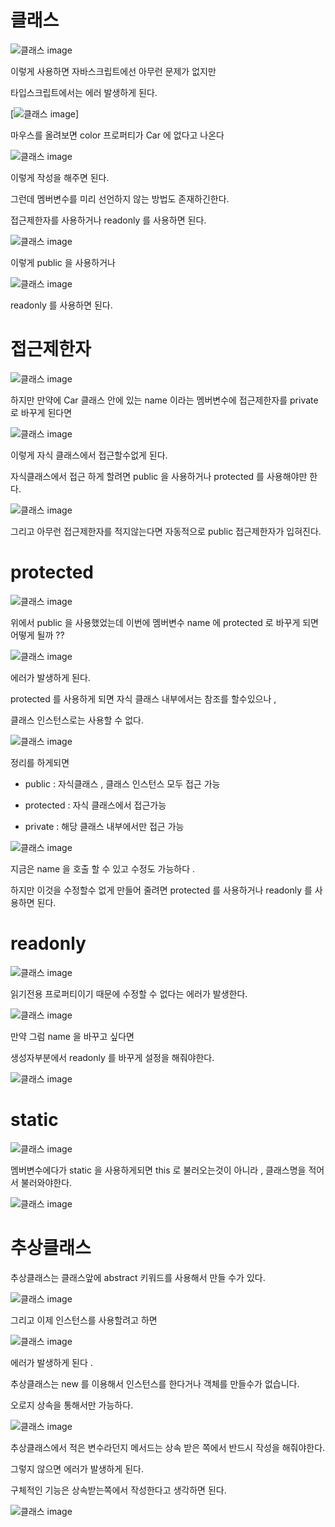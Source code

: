 # 클래스

![클래스 image](https://slid-capture.s3.ap-northeast-2.amazonaws.com/public/capture_images/7b43e1bacc3b4b2688a6e2169549fdde/65adc7c7-3051-468e-bae8-734e1b448c0d.png)


이렇게 사용하면 자바스크립트에선 아무런 문제가 없지만


타입스크립트에서는 에러 발생하게 된다.

[![클래스 image](https://slid-capture.s3.ap-northeast-2.amazonaws.com/public/capture_images/7b43e1bacc3b4b2688a6e2169549fdde/6f18f279-7f0f-4eb5-87eb-90c979450b9e.png)]


마우스를 올려보면 color 프로퍼티가 Car 에 없다고 나온다


![클래스 image](https://slid-capture.s3.ap-northeast-2.amazonaws.com/public/capture_images/7b43e1bacc3b4b2688a6e2169549fdde/d45c3b7e-c769-4982-906a-8e6c4509e6fb.png)

이렇게 작성을 해주면 된다.


그런데 멤버변수를 미리 선언하지 않는 방법도 존재하긴한다.


접근제한자를 사용하거나 readonly 를 사용하면 된다.

![클래스 image](https://slid-capture.s3.ap-northeast-2.amazonaws.com/public/capture_images/7b43e1bacc3b4b2688a6e2169549fdde/6d6f31e2-2ae2-4363-b0e4-a2f0c95d3d1c.png)


이렇게 public 을 사용하거나

![클래스 image](https://slid-capture.s3.ap-northeast-2.amazonaws.com/public/capture_images/7b43e1bacc3b4b2688a6e2169549fdde/6d8e4656-6831-43aa-b47a-3f163f7008b0.png)


readonly 를 사용하면 된다.


# 접근제한자

![클래스 image](https://slid-capture.s3.ap-northeast-2.amazonaws.com/public/capture_images/7b43e1bacc3b4b2688a6e2169549fdde/cfccaf3f-c108-4011-b3d9-91b71625ad23.png)


하지만 만약에 Car 클래스 안에 있는 name 이라는 멤버변수에 접근제한자를 private 로 바꾸게 된다면

![클래스 image](https://slid-capture.s3.ap-northeast-2.amazonaws.com/public/capture_images/7b43e1bacc3b4b2688a6e2169549fdde/300e4a47-9dc1-47d2-b79f-52f7b6444e45.png)


이렇게 자식 클래스에서 접근할수없게 된다.


자식클래스에서 접근 하게 할려면 public 을 사용하거나 protected 를 사용해야만 한다.

![클래스 image](https://slid-capture.s3.ap-northeast-2.amazonaws.com/public/capture_images/7b43e1bacc3b4b2688a6e2169549fdde/46b20823-56f3-4337-b1c1-d04f22e34d6e.png)


그리고 아무런 접근제한자를 적지않는다면 자동적으로 public 접근제한자가 입혀진다.


# protected

![클래스 image](https://slid-capture.s3.ap-northeast-2.amazonaws.com/public/capture_images/7b43e1bacc3b4b2688a6e2169549fdde/76531e1c-9d6a-46e0-a138-66c53f61311a.png)


위에서 public 을 사용했었는데 이번에 멤버변수 name 에 protected 로 바꾸게 되면 어떻게 될까 ??


![클래스 image](https://slid-capture.s3.ap-northeast-2.amazonaws.com/public/capture_images/7b43e1bacc3b4b2688a6e2169549fdde/a2171865-80d0-4122-9f0b-da46806d41e8.png)


에러가 발생하게 된다.


protected 를 사용하게 되면 자식 클래스 내부에서는 참조를 할수있으나 ,


클래스 인스턴스로는 사용할 수 없다.

![클래스 image](https://slid-capture.s3.ap-northeast-2.amazonaws.com/public/capture_images/7b43e1bacc3b4b2688a6e2169549fdde/def96a21-cf44-452f-b54c-55427a8c15d7.png)


정리를 하게되면

  - public : 자식클래스 , 클래스 인스턴스 모두 접근 가능

  - protected : 자식 클래스에서 접근가능

  - private : 해당 클래스 내부에서만 접근 가능


![클래스 image](https://slid-capture.s3.ap-northeast-2.amazonaws.com/public/capture_images/7b43e1bacc3b4b2688a6e2169549fdde/bea153e0-7299-47b5-8381-f47d53b499c2.png)


지금은 name 을 호출 할 수 있고 수정도 가능하다 .


하지만 이것을 수정할수 없게 만들어 줄려면 protected 를 사용하거나 readonly 를 사용하면 된다.

# readonly

![클래스 image](https://slid-capture.s3.ap-northeast-2.amazonaws.com/public/capture_images/7b43e1bacc3b4b2688a6e2169549fdde/0ffb511c-fbb6-48d6-8124-e8c34aebef6a.png)


읽기전용 프로퍼티이기 때문에 수정할 수 없다는 에러가 발생한다.

![클래스 image](https://slid-capture.s3.ap-northeast-2.amazonaws.com/public/capture_images/7b43e1bacc3b4b2688a6e2169549fdde/907f9134-357c-4f92-93b6-b712252f1658.png)


만약 그럼 name 을 바꾸고 싶다면


생성자부분에서 readonly 를 바꾸게 설정을 해줘야한다.

![클래스 image](https://slid-capture.s3.ap-northeast-2.amazonaws.com/public/capture_images/7b43e1bacc3b4b2688a6e2169549fdde/e5f4eb81-dac4-4882-b43a-fbedbc74a66f.png)

# static

![클래스 image](https://slid-capture.s3.ap-northeast-2.amazonaws.com/public/capture_images/7b43e1bacc3b4b2688a6e2169549fdde/018f6bff-f150-42ff-937d-a3f4aab46e97.png)


멤버변수에다가 static 을 사용하게되면 this 로 불러오는것이 아니라 , 클래스명을 적어서 불러와야한다.

![클래스 image](https://slid-capture.s3.ap-northeast-2.amazonaws.com/public/capture_images/7b43e1bacc3b4b2688a6e2169549fdde/2f632552-08cd-4022-91d0-48052adcff29.png)


# 추상클래스


추상클래스는 클래스앞에 abstract 키워드를 사용해서 만들 수가 있다.

![클래스 image](https://slid-capture.s3.ap-northeast-2.amazonaws.com/public/capture_images/7b43e1bacc3b4b2688a6e2169549fdde/fa6b0b75-bc46-47b6-a8c8-51aa7826cd6f.png)


그리고 이제 인스턴스를 사용할려고 하면

![클래스 image](https://slid-capture.s3.ap-northeast-2.amazonaws.com/public/capture_images/7b43e1bacc3b4b2688a6e2169549fdde/a7dabe97-f7ef-4e48-bdb3-7700da125691.png)


에러가 발생하게 된다 .


추상클래스는 new 를 이용해서 인스턴스를 한다거나 객체를 만들수가 없습니다.


오로지 상속을 통해서만 가능하다.

![클래스 image](https://slid-capture.s3.ap-northeast-2.amazonaws.com/public/capture_images/7b43e1bacc3b4b2688a6e2169549fdde/262835fd-99a1-4ad8-bd1d-db952a57c592.png)


추상클래스에서 적은 변수라던지 메서드는 상속 받은 쪽에서 반드시 작성을 해줘야한다.


그렇지 않으면 에러가 발생하게 된다.


구체적인 기능은 상속받는쪽에서 작성한다고 생각하면 된다.

![클래스 image](https://slid-capture.s3.ap-northeast-2.amazonaws.com/public/capture_images/7b43e1bacc3b4b2688a6e2169549fdde/5cb420a8-5a80-4900-9c48-79d56bef6ef7.png)


